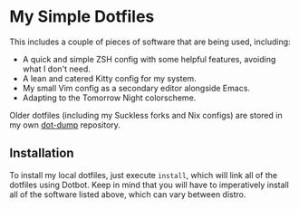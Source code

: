 # My Simple Dotfiles
This includes a couple of pieces of software that are being used, including:
- A quick and simple ZSH config with some helpful features, avoiding what I don't need.
- A lean and catered Kitty config for my system.
- My small Vim config as a secondary editor alongside Emacs.
- Adapting to the Tomorrow Night colorscheme.

Older dotfiles (including my Suckless forks and Nix configs) are stored in my own [dot-dump](https://github.com/BrentBoyMeBob/dot-dump) repository.

## Installation

To install my local dotfiles, just execute `install`, which will link all of the dotfiles using Dotbot. Keep in mind that you will have to imperatively install all of the software listed above, which can vary between distro.
